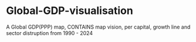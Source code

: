 # Global-GDP-visualisation
 A Global GDP(PPP) map, CONTAINS map vision, per capital, growth line and sector distruption from 1990 - 2024
